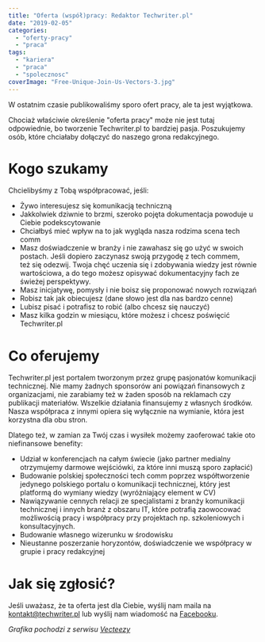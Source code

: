 ```yaml
---
title: "Oferta (współ)pracy: Redaktor Techwriter.pl"
date: "2019-02-05"
categories:
  - "oferty-pracy"
  - "praca"
tags:
  - "kariera"
  - "praca"
  - "spolecznosc"
coverImage: "Free-Unique-Join-Us-Vectors-3.jpg"
---
```


W ostatnim czasie publikowaliśmy sporo ofert pracy, ale ta jest wyjątkowa.

Chociaż właściwie określenie "oferta pracy" może nie jest tutaj odpowiednie, bo tworzenie Techwriter.pl to bardziej pasja. Poszukujemy osób, które chciałaby dołączyć do naszego grona redakcyjnego.

# Kogo szukamy

Chcielibyśmy z Tobą współpracować, jeśli:

- Żywo interesujesz się komunikacją techniczną
- Jakkolwiek dziwnie to brzmi, szeroko pojęta dokumentacja powoduje u Ciebie podekscytowanie
- Chciałbyś mieć wpływ na to jak wygląda nasza rodzima scena tech comm
- Masz doświadczenie w branży i nie zawahasz się go użyć w swoich postach. Jeśli dopiero zaczynasz swoją przygodę z tech commem, też się odezwij. Twoja chęć uczenia się i zdobywania wiedzy jest równie wartościowa, a do tego możesz opisywać dokumentacyjny fach ze świeżej perspektywy.
- Masz inicjatywę, pomysły i nie boisz się proponować nowych rozwiązań
- Robisz tak jak obiecujesz (dane słowo jest dla nas bardzo cenne)
- Lubisz pisać i potrafisz to robić (albo chcesz się nauczyć)
- Masz kilka godzin w miesiącu, które możesz i chcesz poświęcić Techwriter.pl

# Co oferujemy

Techwriter.pl jest portalem tworzonym przez grupę pasjonatów komunikacji technicznej. Nie mamy żadnych sponsorów ani powiązań finansowych z organizacjami, nie zarabiamy też w żaden sposób na reklamach czy publikacji materiałów. Wszelkie działania finansujemy z własnych środków. Nasza współpraca z innymi opiera się wyłącznie na wymianie, która jest korzystna dla obu stron.

Dlatego też, w zamian za Twój czas i wysiłek możemy zaoferować takie oto niefinansowe benefity:

- Udział w konferencjach na całym świecie (jako partner medialny otrzymujemy darmowe wejściówki, za które inni muszą sporo zapłacić)
- Budowanie polskiej społeczności tech comm poprzez współtworzenie jedynego polskiego portalu o komunikacji technicznej, który jest platformą do wymiany wiedzy (wyróżniający element w CV)
- Nawiązywanie cennych relacji ze specjalistami z branży komunikacji technicznej i innych branż z obszaru IT, które potrafią zaowocować możliwością pracy i współpracy przy projektach np. szkoleniowych i konsultacyjnych.
- Budowanie własnego wizerunku w środowisku
- Nieustanne poszerzanie horyzontów, doświadczenie we współpracy w grupie i pracy redakcyjnej

# Jak się zgłosić?

Jeśli uważasz, że ta oferta jest dla Ciebie, wyślij nam maila na [kontakt@techwriter.pl](mailto:kontakt@techwriter.pl) lub wyślij nam wiadomość na [Facebooku](https://www.facebook.com/techwriterpl/).



_Grafika pochodzi z serwisu [Vecteezy](https://vecteezy.com)_
